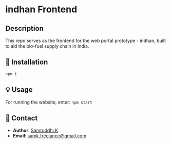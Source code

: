 # indhan Frontend

## Description

This repo serves as the frontend for the web portal prototype - indhan, built to aid the bio-fuel supply chain in India.

## 🚀 Installation
`npm i`

## 💡 Usage
For running the website, enter:
`npm start`


## 📧 Contact

- **Author**: [Samruddhi K](https://github.com/Sam-ruk)
- **Email**: samk.freelance@gmail.com

